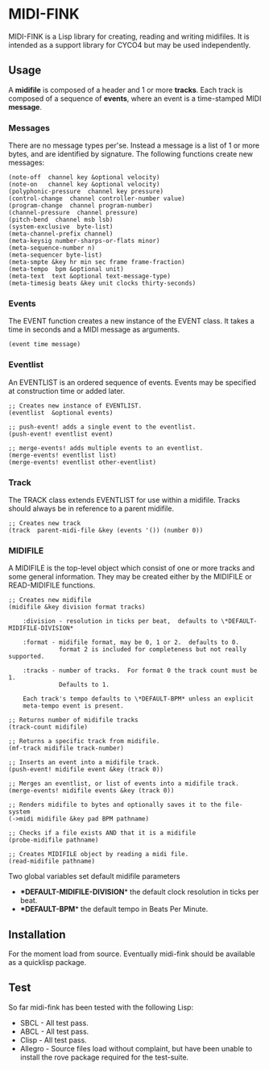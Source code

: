# MIDI-FINK

MIDI-FINK is a Lisp library for creating, reading and writing
midifiles.  It is intended as a support library for CYCO4 but may be used
independently. 

## Usage

A **midifile** is composed of a header and 1 or more **tracks**.
Each track is composed of a sequence of **events**, where an event is a
time-stamped MIDI **message**.

### Messages

There are no message types per'se.  Instead a message is a list of 1 or more 
bytes, and are identified by signature.   The following functions create new messages:

    (note-off  channel key &optional velocity)
    (note-on   channel key &optional velocity)
    (polyphonic-pressure  channel key pressure)
    (control-change  channel controller-number value)
    (program-change  channel program-number)
    (channel-pressure  channel pressure)
    (pitch-bend  channel msb lsb)
    (system-exclusive  byte-list)
    (meta-channel-prefix channel)
    (meta-keysig number-sharps-or-flats minor)
    (meta-sequence-number n)
    (meta-sequencer byte-list)
    (meta-smpte &key hr min sec frame frame-fraction)
    (meta-tempo  bpm &optional unit)
    (meta-text  text &optional text-message-type)
    (meta-timesig beats &key unit clocks thirty-seconds)

### Events

The EVENT function creates a new instance of the EVENT class. It takes a time in seconds and a MIDI
message as arguments.

    (event time message)

### Eventlist

An EVENTLIST is an ordered sequence of events.  Events may be specified at
construction time or added later. 

    ;; Creates new instance of EVENTLIST.
    (eventlist  &optional events)

    ;; push-event! adds a single event to the eventlist.
    (push-event! eventlist event)

    ;; merge-events! adds multiple events to an eventlist.
    (merge-events! eventlist list)
    (merge-events! eventlist other-eventlist)

### Track

The TRACK class extends EVENTLIST for use within a midifile.  Tracks should always
be in reference to a parent midifile.

    ;; Creates new track
    (track  parent-midi-file &key (events '()) (number 0))

### MIDIFILE

A MIDIFILE is the top-level object which consist of one or more tracks and
some general information.  They may be created either by the MIDIFILE or
READ-MIDIFILE functions.

    ;; Creates new midifile
    (midifile &key division format tracks)
    
        :division - resolution in ticks per beat,  defaults to \*DEFAULT-MIDIFILE-DIVISION*

        :format - midifile format, may be 0, 1 or 2.  defaults to 0.
                  format 2 is included for completeness but not really supported.

        :tracks - number of tracks.  For format 0 the track count must be 1.
                  Defaults to 1.

        Each track's tempo defaults to \*DEFAULT-BPM* unless an explicit
        meta-tempo event is present. 
    
    ;; Returns number of midifile tracks
    (track-count midifile)
    
    ;; Returns a specific track from midifile.
    (mf-track midifile track-number)
    
    ;; Inserts an event into a midifile track.
    (push-event! midifile event &key (track 0))
    
    ;; Merges an eventlist, or list of events into a midifile track.
    (merge-events! midifile events &key (track 0))
    
    ;; Renders midifile to bytes and optionally saves it to the file-system
    (->midi midifile &key pad BPM pathname)
    
    ;; Checks if a file exists AND that it is a midifile
    (probe-midifile pathname)
    
    ;; Creates MIDIFILE object by reading a midi file.
    (read-midifile pathname)

Two global variables set default midifile parameters

* **\*DEFAULT-MIDIFILE-DIVISION***  the default clock resolution in ticks per beat.
* **\*DEFAULT-BPM***  the default tempo in  Beats Per Minute.


## Installation

For the moment load from source.
Eventually midi-fink should be available as a quicklisp package.


## Test
So far midi-fink has been tested with the following Lisp:
* SBCL    - All test pass.
* ABCL    - All test pass.
* Clisp   - All test pass.
* Allegro - Source files load without complaint, but have been unable 
            to install the rove package required for the test-suite. 